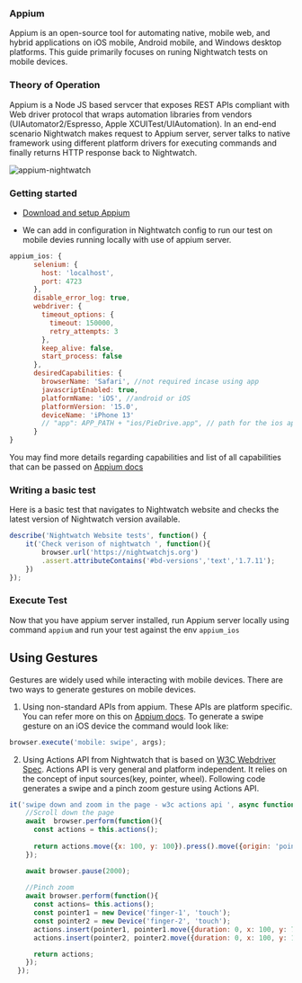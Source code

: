 ### Appium
Appium is an open-source tool for automating native, mobile web, and hybrid applications on iOS mobile, Android mobile, and Windows desktop platforms. This guide primarily focuses on runing Nightwatch tests on mobile devices.


### Theory of Operation

Appium is a Node JS based servcer that exposes REST APIs compliant with Web driver protocol that wraps automation libraries from vendors (UIAutomator2/Espresso, Apple XCUITest/UIAutomation). In an end-end scenario Nightwatch makes request to Appium server, server talks to native framework using different platform drivers for executing commands and finally returns HTTP response back to Nightwatch.


![appium-nightwatch](https://user-images.githubusercontent.com/28780767/141315676-148b9da3-7785-4eea-91f9-d1107e88696b.png)



### Getting started

- [Download and setup Appium](https://appium.io/docs/en/about-appium/getting-started/?lang=en#installing-appium)

- We can add in configuration in Nightwatch config to run our test on mobile devies running locally with use of appium server.

```js
appium_ios: {
      selenium: {
        host: 'localhost',
        port: 4723
      },
      disable_error_log: true,
      webdriver: {
        timeout_options: {
          timeout: 150000,
          retry_attempts: 3
        },
        keep_alive: false,
        start_process: false
      },
      desiredCapabilities: {
        browserName: 'Safari', //not required incase using app
        javascriptEnabled: true,
        platformName: 'iOS', //android or iOS
        platformVersion: '15.0',
        deviceName: 'iPhone 13'
        // "app": APP_PATH + "ios/PieDrive.app", // path for the ios app you want to test
      }
}
```
You may find more details regarding capabilities and list of all capabilities that can be passed on [Appium docs](http://appium.io/docs/en/writing-running-appium/caps/)


### Writing a basic test

Here is a basic test that navigates to Nightwatch website and checks the latest version of Nightwatch version available.

```js
describe('Nightwatch Website tests', function() {
    it('Check verison of nightwatch ', function(){
        browser.url('https://nightwatchjs.org')
        .assert.attributeContains('#bd-versions','text','1.7.11');
    })
});
```

### Execute Test

Now that you have appium server installed, run Appium server locally using command `appium` and run your test against the env `appium_ios`

## Using Gestures
Gestures are widely used while interacting with mobile devices. There are two ways to generate gestures on mobile devices.

1. Using non-standard APIs from appium. These APIs are platform specific. You can refer more on this on [Appium docs](https://appium.io/docs/en/about-appium/intro/).
To generate a swipe gesture on an iOS device the command would look like:
```js
browser.execute('mobile: swipe', args);
```

2. Using Actions API from Nightwatch that is based on [W3C Webdriver Spec](https://w3c.github.io/webdriver/#actions). Actions API is very general and platform independent. It relies on the concept of input sources(key, pointer, wheel). Following code generates a swipe and a pinch zoom gesture using Actions API.

```js
it('swipe down and zoom in the page - w3c actions api ', async function(){
    //Scroll down the page
    await  browser.perform(function(){
      const actions = this.actions();
      
      return actions.move({x: 100, y: 100}).press().move({origin: 'pointer', y: -300, duration: 50}).release();
    });

    await browser.pause(2000);
    
    //Pinch zoom
    await browser.perform(function(){
      const actions= this.actions();
      const pointer1 = new Device('finger-1', 'touch');
      const pointer2 = new Device('finger-2', 'touch');
      actions.insert(pointer1, pointer1.move({duration: 0, x: 100, y: 70}), pointer1.press(), {type: 'pause', duration: 500}, pointer1.move({duration: 1000, origin: 'pointer', x: 0, y: -20}), pointer1.release());
      actions.insert(pointer2, pointer2.move({duration: 0, x: 100, y: 100}), pointer2.press(), {type: 'pause', duration: 500}, pointer2.move({duration: 1000, origin: 'pointer', x: 0, y: 20}), pointer2.release());

      return actions;       
    });
  });
```
